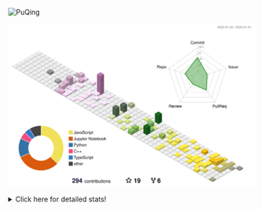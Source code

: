 ![PuQing](https://user-images.githubusercontent.com/27223114/171565019-9a56fae6-b08b-421f-99db-7e830da42371.png)

![](./profile-3d-contrib/profile-season-animate.svg)

<details>
<summary>Click here for detailed stats!</summary>

<!--START_SECTION:waka-->
**I'm a Night 🦉** 

```text
🌞 Morning    45 commits     ███░░░░░░░░░░░░░░░░░░░░░░   11.57% 
🌆 Daytime    125 commits    ████████░░░░░░░░░░░░░░░░░   32.13% 
🌃 Evening    117 commits    ███████░░░░░░░░░░░░░░░░░░   30.08% 
🌙 Night      102 commits    ██████░░░░░░░░░░░░░░░░░░░   26.22%

```


📊 **This Week I Spent My Time On** 

```text
💬 Programming Languages: 
C++                      6 hrs 40 mins       ██████████░░░░░░░░░░░░░░░   42.34% 
Python                   6 hrs 13 mins       █████████░░░░░░░░░░░░░░░░   39.49% 
Jupyter Notebook         2 hrs 17 mins       ███░░░░░░░░░░░░░░░░░░░░░░   14.52% 
ObjectiveC               13 mins             ░░░░░░░░░░░░░░░░░░░░░░░░░   1.4% 
Markdown                 5 mins              ░░░░░░░░░░░░░░░░░░░░░░░░░   0.59%

🔥 Editors: 
VS Code                  13 hrs 20 mins      █████████████████████░░░░   84.7% 
PyCharm                  1 hr 19 mins        ██░░░░░░░░░░░░░░░░░░░░░░░   8.4% 
CLion                    1 hr 5 mins         █░░░░░░░░░░░░░░░░░░░░░░░░   6.9%

💻 Operating System: 
Mac                      15 hrs 44 mins      █████████████████████████   100.0%

```


<!--END_SECTION:waka-->
</details>
